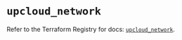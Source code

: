# `upcloud_network`

Refer to the Terraform Registry for docs: [`upcloud_network`](https://registry.terraform.io/providers/upcloudltd/upcloud/5.23.3/docs/resources/network).
